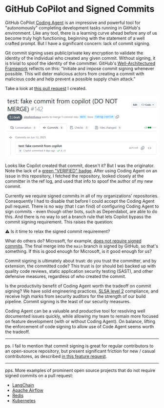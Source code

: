 # GitHub CoPilot and Signed Commits

GitHub CoPilot [Coding
Agent](https://docs.github.com/en/copilot/using-github-copilot/coding-agent) is
an impressive and powerful tool for "autonomously" completing development tasks
running in GitHub's environment. Like any tool, there is a learning curve ahead
before any of us become truly high functioning, beginning with the statement of
a well crafted prompt. But I have a significant concern: lack of commit signing.

Git commit signing uses public/private key encryption to validate the identity
of the individual who created any given commit. Without signing, it is trivial
to spoof the identity of the committer. GitHub's [Well-Architectured
Framework](https://wellarchitected.github.com/library/governance/recommendations/governance-policies-best-practices)
reflects on this: "Initiate and impose commit signing whenever possible. This
will deter malicious actors from creating a commit with malicious code and help
prevent a possible supply chain attack."

Take a look at [this pull
request](https://github.com/Ed-Fi-Alliance-OSS/Ed-Fi-Actions/pull/142/commits) I
created.

![Fake signed commit](./github-copilot-fake-signed-commit.webp)

Looks like Copilot created that commit, doesn't it? But I was the originator.
Note the lack of a [green "VERIFIED"
badge](https://docs.github.com/en/authentication/managing-commit-signature-verification/about-commit-signature-verification).
After using Coding Agent on an issue in this repository, I fetched the
repository, looked closely at the committer in the ref log, and used that info
to spoof the author of my new commit.

Currently we require signed commits in all of my organizations' repositories.
Consequently I had to disable that before I could accept the Coding Agent pull
request. There is no way (that I can find) of configuring Coding Agent to sign
commits - even though other bots, such as Dependabot, are able to do this. And
there is no way to set a branch rule that lets Copilot bypass the commit signing
requirement. This raises the question:

⚠️ Is it time to relax the signed commit requirement?

What do others do? Microsoft, for example, [does not require signed
commits](https://github.com/dotnet/aspire/pull/9816/commits). The final merge
into the `main` branch _is_ signed by GitHub, so that's something. If this is
good enough for Microsoft, is it good enough for us?

Commit signing is ultimately about trust: do you trust the committer, and by
extension, the committed code? This trust is (or should be) backed up with
quality code reviews, static application security testing (SAST), and other
defensive measures, regardless of who created the commit.

Is the productivity benefit of Coding Agent worth the tradeoff on commit
signing? We have solid engineering practices, [SLSA level 2](https://slsa.dev/)
compliance, and receive high marks from security auditors for the strength of
our build pipeline. Commit signing is the least of our security measures.

Coding Agent can be a valuable and productive tool for resolving well documented
issues quickly, while allowing my team to remain more focused on feature
development (with or without Coding Agent). On balance, lifting the enforcement
of code signing to allow use of Code Agent seems worth the tradeoff.

---

ps. I fail to mention that commit signing is great for regular contributors to
an open-source repository, but present significant friction for new / casual
contributores, as described [in this feature
request](https://github.com/orgs/community/discussions/69706).

---

pps. More examples of prominent open source projects that do not require signed
commits on a pull request:

* [LangChain](https://github.com/langchain-ai)
* [Apache Airflow](https://github.com/apache/airflow/pull/51853/commits)
* [Redis](https://github.com/redis/redis/pull/14133/commits)
* [Kubernetes](https://github.com/kubernetes/kubernetes/pull/132352/commits)
